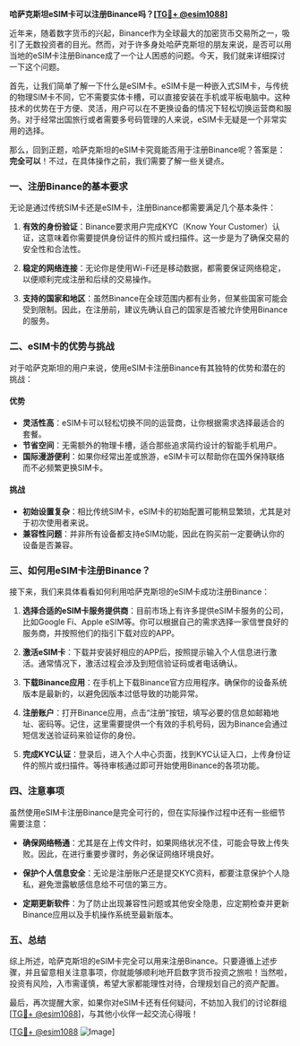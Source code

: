 **哈萨克斯坦eSIM卡可以注册Binance吗？[[TG💪+ @esim1088](https://t.me/s/esim1088)]**

近年来，随着数字货币的兴起，Binance作为全球最大的加密货币交易所之一，吸引了无数投资者的目光。然而，对于许多身处哈萨克斯坦的朋友来说，是否可以用当地的eSIM卡注册Binance成了一个让人困惑的问题。今天，我们就来详细探讨一下这个问题。

首先，让我们简单了解一下什么是eSIM卡。eSIM卡是一种嵌入式SIM卡，与传统的物理SIM卡不同，它不需要实体卡槽，可以直接安装在手机或平板电脑中。这种技术的优势在于方便、灵活，用户可以在不更换设备的情况下轻松切换运营商和服务。对于经常出国旅行或者需要多号码管理的人来说，eSIM卡无疑是一个非常实用的选择。

那么，回到正题，哈萨克斯坦的eSIM卡究竟能否用于注册Binance呢？答案是：**完全可以**！不过，在具体操作之前，我们需要了解一些关键点。

### 一、注册Binance的基本要求

无论是通过传统SIM卡还是eSIM卡，注册Binance都需要满足几个基本条件：

1. **有效的身份验证**：Binance要求用户完成KYC（Know Your Customer）认证，这意味着你需要提供身份证件的照片或扫描件。这一步是为了确保交易的安全性和合法性。
   
2. **稳定的网络连接**：无论你是使用Wi-Fi还是移动数据，都需要保证网络稳定，以便顺利完成注册和后续的交易操作。

3. **支持的国家和地区**：虽然Binance在全球范围内都有业务，但某些国家可能会受到限制。因此，在注册前，建议先确认自己的国家是否被允许使用Binance的服务。

### 二、eSIM卡的优势与挑战

对于哈萨克斯坦的用户来说，使用eSIM卡注册Binance有其独特的优势和潜在的挑战：

#### 优势

- **灵活性高**：eSIM卡可以轻松切换不同的运营商，让你根据需求选择最适合的套餐。
- **节省空间**：无需额外的物理卡槽，适合那些追求简约设计的智能手机用户。
- **国际漫游便利**：如果你经常出差或旅游，eSIM卡可以帮助你在国外保持联络而不必频繁更换SIM卡。

#### 挑战

- **初始设置复杂**：相比传统SIM卡，eSIM卡的初始配置可能稍显繁琐，尤其是对于初次使用者来说。
- **兼容性问题**：并非所有设备都支持eSIM功能，因此在购买前一定要确认你的设备是否兼容。

### 三、如何用eSIM卡注册Binance？

接下来，我们来具体看看如何利用哈萨克斯坦的eSIM卡成功注册Binance：

1. **选择合适的eSIM卡服务提供商**：目前市场上有许多提供eSIM卡服务的公司，比如Google Fi、Apple eSIM等。你可以根据自己的需求选择一家信誉良好的服务商，并按照他们的指引下载对应的APP。

2. **激活eSIM卡**：下载并安装好相应的APP后，按照提示输入个人信息进行激活。通常情况下，激活过程会涉及到短信验证码或者电话确认。

3. **下载Binance应用**：在手机上下载Binance官方应用程序。确保你的设备系统版本是最新的，以避免因版本过低导致的功能异常。

4. **注册账户**：打开Binance应用，点击“注册”按钮，填写必要的信息如邮箱地址、密码等。记住，这里需要提供一个有效的手机号码，因为Binance会通过短信发送验证码来验证你的身份。

5. **完成KYC认证**：登录后，进入个人中心页面，找到KYC认证入口，上传身份证件的照片或扫描件。等待审核通过即可开始使用Binance的各项功能。

### 四、注意事项

虽然使用eSIM卡注册Binance是完全可行的，但在实际操作过程中还有一些细节需要注意：

- **确保网络畅通**：尤其是在上传文件时，如果网络状况不佳，可能会导致上传失败。因此，在进行重要步骤时，务必保证网络环境良好。
  
- **保护个人信息安全**：无论是注册账户还是提交KYC资料，都要注意保护个人隐私，避免泄露敏感信息给不可信的第三方。

- **定期更新软件**：为了防止出现兼容性问题或其他安全隐患，应定期检查并更新Binance应用以及手机操作系统至最新版本。

### 五、总结

综上所述，哈萨克斯坦的eSIM卡完全可以用来注册Binance。只要遵循上述步骤，并且留意相关注意事项，你就能够顺利地开启数字货币投资之旅啦！当然啦，投资有风险，入市需谨慎，希望大家都能理性对待，合理规划自己的资产配置。

最后，再次提醒大家，如果你对eSIM卡还有任何疑问，不妨加入我们的讨论群组[[TG💪+ @esim1088](https://t.me/s/esim1088)]，与其他小伙伴一起交流心得哦！

[[TG💪+ @esim1088](https://t.me/s/esim1088) ![Image](https://i.postimg.cc/4NQfJmqS/Snipaste-2025-05-13-00-14-12.png)]
